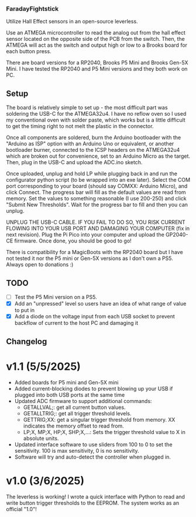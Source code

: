 ### FaradayFightstick
Utilize Hall Effect sensors in an open-source leverless.

Use an ATMEGA microcontroller to read the analog out from the hall effect sensor located on the opposite side of the PCB from the switch. Then, the ATMEGA will act as the switch and output high or low to a Brooks board for each button press.

There are board versions for a RP2040, Brooks P5 Mini and Brooks Gen-5X Mini. I have tested the RP2040 and P5 Mini versions and they both work on PC.
## Setup
The board is relatively simple to set up - the most difficult part was soldering the USB-C for the ATMEGA32u4. I have no reflow oven so I used my conventional oven with solder paste, which works but is a little difficult to get the timing right to not melt the plastic in the connector.

Once all components are soldered, burn the Arduino bootloader with the "Arduino as ISP" option with an Arduino Uno or equivalent, or another bootloader burner, connected to the ICSP headers on the ATMEGA32u4 which are broken out for convenience, set to an Arduino Micro as the target. Then, plug in the USB-C and upload the ADC.ino sketch.

Once uploaded, unplug and hold LP while plugging back in and run the configurator python script (to be wrapped into an exe later). Select the COM port corresponding to your board (should say COMXX: Arduino Micro), and click Connect. The progress bar will fill as the default values are read from memory. Set the values to something reasonable (I use 200-250) and click "Submit New Thresholds". Wait for the progress bar to fill and then you can unplug.

UNPLUG THE USB-C CABLE. IF YOU FAIL TO DO SO, YOU RISK CURRENT FLOWING INTO YOUR USB PORT AND DAMAGING YOUR COMPUTER (fix in next revision). Plug the Pi Pico into your computer and upload the GP2040-CE firmware. Once done, you should be good to go!

There is compatibility for a MagicBoots with the RP2040 board but I have not tested it nor the P5 mini or Gen-5X versions as I don't own a PS5. Always open to donations :)
## TODO
- [ ] Test the P5 Mini version on a PS5.
- [x] Add an "unpressed" level so users have an idea of what range of value to put in
- [x] Add a diode on the voltage input from each USB socket to prevent backflow of current to the host PC and damaging it

## Changelog
# v1.1 (5/5/2025)
- Added boards for P5 mini and Gen-5X mini
- Added current-blocking diodes to prevent blowing up your USB if plugged into both USB ports at the same time
- Updated ADC firmware to support additional commands:
  - GETALLVAL;: get all current button values.
  - GETALLTRIG;: get all trigger threshold levels.
  - GETTRIG;XX: get a singular trigger threshold from memory.  XX indicates the memory offset to read from.
  - LP;X, MP;X, HP;X, SHP;X,...: Sets the trigger threshold value to X in absolute units.
- Updated interface software to use sliders from 100 to 0 to set the sensitivity. 100 is max sensitivity, 0 is no sensitivity.
- Software will try and auto-detect the controller when plugged in. 
# v1.0 (3/6/2025)
The leverless is working! I wrote a quick interface with Python to read and write button trigger thresholds to the EEPROM. The system works as an official "1.0"!
